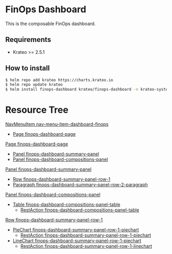 # FinOps Dashboard
This is the composable FinOps dashboard.

## Requirements
- Krateo >= 2.5.1

## How to install

```sh
$ helm repo add krateo https://charts.krateo.io
$ helm repo update krateo
$ helm install finops-dashboard krateo/finops-dashboard -n krateo-system
```

# Resource Tree
[NavMenuItem nav-menu-item-dashboard-finops](chart/templates/navmenuitem.nav-menu-item-finops-dashboard.yaml)
- [Page finops-dashboard-page](chart/templates/pages.finops-dashboard-page.yaml)

[Page finops-dashboard-page](chart/templates/pages.finops-dashboard-page.yaml)
- [Panel finops-dashboard-summary-panel](chart/templates/panel.finops-dashboard-summary-panel.yaml)
- [Panel finops-dashboard-compositions-panel](chart/templates/panel.finops-dashboard-compositions-panel.yaml)

[Panel finops-dashboard-summary-panel](chart/templates/panel.finops-dashboard-summary-panel.yaml)
- [Row finops-dashboard-summary-panel-row-1](chart/templates/row.finops-dashboard-summary-panel-row-1.yaml)
- [Paragraph finops-dashboard-summary-panel-row-2-paragraph](chart/templates/paragraph.finops-dashboard-summary-panel-row-2-paragraph.yaml)

[Panel finops-dashboard-compositions-panel](chart/templates/panel.finops-dashboard-compositions-panel.yaml)
- [Table finops-dashboard-compositions-panel-table](chart/templates/table.finops-dashboard-compositions-panel-table.yaml)
  - [RestAction finops-dashboard-compositions-panel-table](chart/templates/restaction.finops-dashboard-compositions-panel-table.yaml)

[Row finops-dashboard-summary-panel-row-1](chart/templates/row.finops-dashboard-summary-panel-row-1.yaml)
- [PieChart finops-dashboard-summary-panel-row-1-piechart](chart/templates/widget.finops-dashboard-summary-panel-row-1-widgets.yaml)
  - [RestAction finops-dashboard-summary-panel-row-1-piechart](chart/templates/restaction.finops-dashboard-summary-panel-row-1-widgets.yaml)
- [LineChart finops-dashboard-summary-panel-row-1-piechart](chart/templates/widget.finops-dashboard-summary-panel-row-1-widgets.yaml)
  - [RestAction finops-dashboard-summary-panel-row-1-linechart](chart/templates/restaction.finops-dashboard-summary-panel-row-1-widgets.yaml)